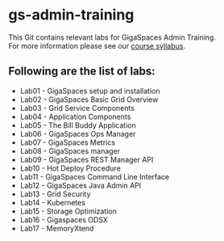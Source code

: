 # gs-admin-training

This Git contains relevant labs for GigaSpaces Admin Training.  
For more information please see our [course syllabus](https://docs.google.com/spreadsheets/d/10Svq6s90eDw-Ger8TJogyVWLy0FcdfSF3EgtilCd2XY/edit#gid=0).


## Following are the list of labs:

* Lab01 - GigaSpaces setup and installation
* Lab02 - GigaSpaces Basic Grid Overview
* Lab03 - Grid Service Components
* Lab04 - Application Components
* Lab05 - The Bill Buddy Application
* Lab06 - GigaSpaces Ops Manager
* Lab07 - GigaSpaces Metrics
* Lab08 - GigaSpaces manager
* Lab09 - GigaSpaces REST Manager API
* Lab10 - Hot Deploy Procedure
* Lab11 - GigaSpaces Command Line Interface
* Lab12 - GigaSpaces Java Admin API
* Lab13 - Grid Security
* Lab14 - Kubernetes
* Lab15 - Storage Optimization
* Lab16 - Gigaspaces ODSX
* Lab17 - MemoryXtend
